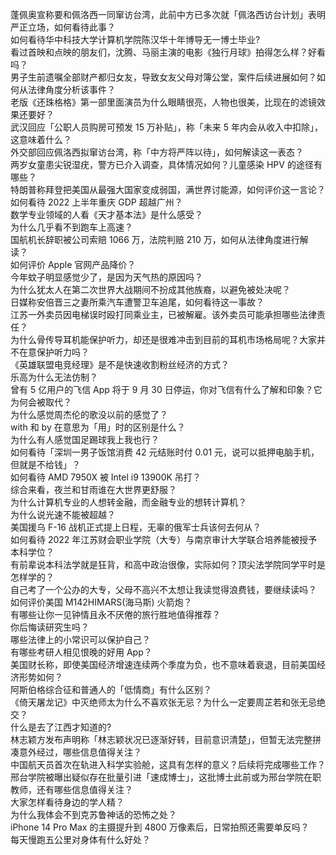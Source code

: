 蓬佩奥宣称要和佩洛西一同窜访台湾，此前中方已多次就「佩洛西访台计划」表明严正立场，如何看待此事？  
如何看待华中科技大学计算机学院陈汉华十年博导无一博士毕业?  
看过首映和点映的朋友们，沈腾、马丽主演的电影《独行月球》拍得怎么样？好看吗？  
男子生前遗嘱全部财产都归女友，导致女友父母对簿公堂，案件后续进展如何？如何从法律角度分析该事件？  
老版《还珠格格》第一部里面演员为什么眼睛很亮，人物也很美，比现在的滤镜效果还要好？  
武汉回应「公职人员购房可预发 15 万补贴」，称「未来 5 年内会从收入中扣除」，这意味着什么？  
外交部回应佩洛西拟窜访台湾，称「中方将严阵以待」，如何解读这一表态？  
两岁女童患尖锐湿疣，警方已介入调查，具体情况如何？儿童感染 HPV 的途径有哪些？  
特朗普称拜登把美国从最强大国家变成弱国，满世界讨能源，如何评价这一言论？  
如何看待 2022 上半年重庆 GDP 超越广州？  
数学专业领域的人看《天才基本法》是什么感受？  
为什么几乎看不到跑车上高速？  
国航机长辞职被公司索赔 1066 万，法院判赔 210 万，如何从法律角度进行解读？  
如何评价 Apple 官网产品降价？  
今年蚊子明显感觉少了，是因为天气热的原因吗？  
为什么犹太人在第二次世界大战期间不扮成其他族裔，以避免被处决呢？  
日媒称安倍晋三之妻所乘汽车遭警卫车追尾，如何看待这一事故？  
江苏一外卖员因电梯误时殴打同乘业主，已被解雇。该外卖员可能承担哪些法律责任？  
为什么骨传导耳机能保护听力，却还是很难冲击到目前的耳机市场格局呢？大家并不在意保护听力吗？  
《英雄联盟电竞经理》是不是快速收割粉丝经济的方式？  
乐高为什么无法仿制？  
曾有 5 亿用户的飞信 App 将于 9 月 30 日停运，你对飞信有什么了解和印象？它为何会被取代？  
为什么感觉周杰伦的歌没以前的感觉了？  
with 和 by 在意思为「用」时的区别是什么？  
为什么有人感觉国足踢球我上我也行？  
如何看待「深圳一男子饭馆消费 42 元结账时付 0.01 元，说可以抵押电脑手机，但就是不给钱」？  
如何看待 AMD 7950X 被 Intel i9 13900K 吊打？  
综合来看，夜兰和甘雨谁在大世界更舒服？  
为什么计算机专业的人想转金融，而金融专业的想转计算机？  
为什么说光速不能被超越？  
美国援乌 F-16 战机正式提上日程，无辜的俄军士兵该何去何从？  
如何看待 2022 年江苏财会职业学院（大专）与南京审计大学联合培养能被授予本科学位？  
有前辈说本科法学就是狂背，和高中政治很像，实际如何？顶尖法学院同学平时是怎样学的？  
自己考了一个公办的大专，父母不高兴不太想让我读觉得浪费钱，要继续读吗？  
如何评价美国 M142HIMARS(海马斯) 火箭炮？  
有哪些让你一见钟情且永不厌倦的旅行胜地值得推荐？  
你后悔读研究生吗？  
哪些法律上的小常识可以保护自己？  
有哪些考研人相见恨晚的好用 App？  
美国财长称，即使美国经济增速连续两个季度为负，也不意味着衰退，目前美国经济形势如何？  
阿斯伯格综合征和普通人的「低情商」有什么区别？  
《倚天屠龙记》中灭绝师太为什么不喜欢张无忌？为什么一定要周芷若和张无忌绝交？  
什么是去了江西才知道的?  
林志颖方发布声明称「林志颖状况已逐渐好转，目前意识清楚」，但暂无法完整拼凑意外经过，哪些信息值得关注？  
中国航天员首次在轨进入科学实验舱，这具有怎样的意义？后续将完成哪些工作？  
邢台学院被曝出疑似存在批量引进「速成博士」，这批博士此前或为邢台学院在职教师，还有哪些信息值得关注？  
大家怎样看待身边的学人精？  
为什么我体会不到克苏鲁神话的恐怖之处？  
iPhone 14 Pro Max 的主摄提升到 4800 万像素后，日常拍照还需要单反吗？  
每天慢跑五公里对身体有什么好处？  
